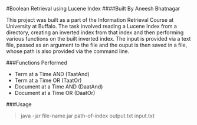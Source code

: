 #Boolean Retrieval using Lucene Index 
####Built By Aneesh Bhatnagar

This project was built as a part of the Information Retrieval Course at University at Buffalo. 
The task involved reading a Lucene Index from a directory, creating an inverted index from that index and then performing various functions on the built inverted index. 
The input is provided via a text file, passed as an argument to the file and the ouput is then saved in a file, whose path is also provided via the command line.

###Functions Performed
* Term at a Time AND (TaatAnd)
* Term at a Time OR (TaatOr)
* Document at a Time AND (DaatAnd)
* Document at a Time OR (DaatOr)


###Usage
> java -jar file-name.jar path-of-index output.txt input.txt